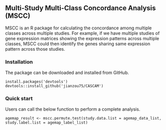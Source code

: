 ## Multi-Study Multi-Class Concordance Analysis (MSCC)
 
MSCC is an R package for calculating the concordance among multiple classes across multiple studies. 
For example, if we have multiple studies of gene expression matrices showing the expression patterns across 
multiple classes, MSCC could then identify the genes sharing same expression pattern across those studies.

### Installation

The package can be downloaded and installed from GitHub.

```
install.packages('devtools')
devtools::install_github('jianzou75/CASCAM')
```


### Quick start
Users can call the below function to perform a complete analysis.

```
agemap_result <- mscc.permute.test(study.data.list = agemap_data_list, study.label.list = agemap_label_list)
```
